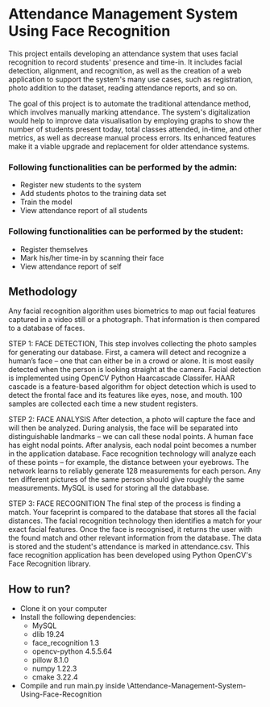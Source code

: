 # Attendance Management System Using Face Recognition
This project entails developing an attendance system that uses facial recognition to record students' presence and time-in. It includes facial detection, alignment, and recognition, as well as the creation of a web application to support the system's many use cases, such as registration, photo addition to the dataset, reading attendance reports, and so on.

The goal of this project is to automate the traditional attendance method, which involves manually marking attendance. The system's digitalization would help to improve data visualisation by employing graphs to show the number of students present today, total classes attended, in-time, and other metrics, as well as decrease manual process errors. Its enhanced features make it a viable upgrade and replacement for older attendance systems.

### Following functionalities can be performed by the admin:
- Register new students to the system
- Add students photos to the training data set
- Train the model
- View attendance report of all students

### Following functionalities can be performed by the student:
- Register themselves
- Mark his/her time-in by scanning their face
- View attendance report of self

## Methodology

Any facial recognition algorithm uses biometrics to map out facial features captured in a video still or a photograph. That information is then compared to a database of faces. 

STEP 1: FACE DETECTION, This step involves collecting the photo samples for generating our database. First, a camera will detect and recognize a human’s face – one that can either be in a crowd or alone. It is most easily detected when the person is looking straight at the camera. Facial detection is implemented using OpenCV Python Haarcascade Classifer. HAAR cascade is a feature-based algorithm for object detection which is used to detect the frontal face and its features like eyes, nose, and mouth. 100 samples are collected each time a new student registers.

STEP 2: FACE ANALYSIS After detection, a photo will capture the face and will then be analyzed. During analysis, the face will be separated into distinguishable landmarks – we can call these nodal points. A human face has eight nodal points. After analysis, each nodal point becomes a number in the application database. Face recognition technology will analyze each of these points – for example, the distance between your eyebrows. The network learns to reliably generate 128 measurements for each person. Any ten different pictures of the same person should give roughly the same measurements. MySQL is used for storing all the databbase.

STEP 3: FACE RECOGNITION The final step of the process is finding a match. Your faceprint is compared to the database that stores all the facial distances. The facial recognition technology then identifies a match for your exact facial features. Once the face is recognised, it returns the user with the found match and other relevant information from the database. The data is stored and the student's attendance is marked in attendance.csv. This face recognition application has been developed using Python OpenCV's Face Recognition library.

## How to run?
- Clone it on your computer
- Install the following dependencies:
    - MySQL 
    - dlib 19.24
    - face_recognition 1.3
    - opencv-python 4.5.5.64
    - pillow 8.1.0
    - numpy 1.22.3
    - cmake 3.22.4
- Compile and run main.py inside \Attendance-Management-System-Using-Face-Recognition

